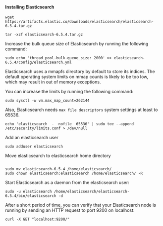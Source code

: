 
#### Installing Elasticsearch

``` -
wget https://artifacts.elastic.co/downloads/elasticsearch/elasticsearch-6.5.4.tar.gz
```

``` -
tar -xzf elasticsearch-6.5.4.tar.gz
```

Increase the bulk queue size of Elasticsearch by running the following command:

``` - 
sudo echo 'thread_pool.bulk.queue_size: 2000' >> elasticsearch-6.5.4/config/elasticsearch.yml

```

Elasticsearch uses a mmapfs directory by default to store its indices. The default operating system limits on mmap counts is likely to be too low, which may result in out of memory exceptions.

You can increase the limits by running the following command:

``` - 
sudo sysctl -w vm.max_map_count=262144
```



Also, Elasticsearch needs `max file descriptors` system settings at least to 65536.
``` - 
echo 'elasticsearch  -  nofile  65536' | sudo tee --append /etc/security/limits.conf > /dev/null
```

Add an elasticsearch user
``` - 
sudo adduser elasticsearch
```

Move elasticsearch to elasticsearch home directory
``` - 

sudo mv elasticsearch-6.5.4 /home/elasticsearch/ 
sudo chown elasticsearch:elasticsearch /home/elasticsearch/ -R
```

Start Elasticsearch as a daemon from the elasticsearch user:

``` -
sudo -u elasticsearch /home/elasticsearch/elasticsearch-6.5.4/bin/elasticsearch -d
```

After a short period of time, you can verify that your Elasticsearch node is running by sending an HTTP request to port 9200 on localhost:

``` -
curl -X GET "localhost:9200/"
```
